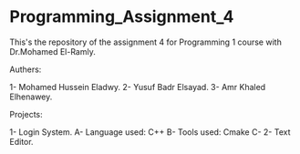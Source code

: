 # Programming_Assignment_4
This's the repository of the assignment 4 for Programming 1 course with Dr.Mohamed El-Ramly.

Authers:
  
  1- Mohamed Hussein Eladwy.
  2- Yusuf Badr Elsayad.
  3- Amr Khaled Elhenawey.
  
Projects:
  
  1- Login System.
    A- Language used: C++
    B- Tools used: Cmake
    C- 
  2- Text Editor.
  
